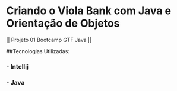 # Criando o Viola Bank com Java e Orientação de Objetos 
|| Projeto 01 Bootcamp GTF Java ||
  

##Tecnologias Utilizadas:
### - Intellij
### - Java
